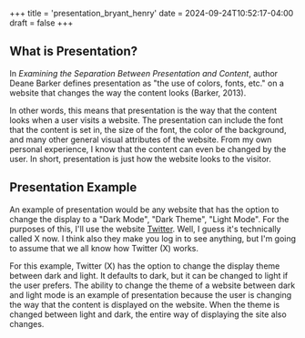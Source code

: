 +++
title = 'presentation_bryant_henry'
date = 2024-09-24T10:52:17-04:00
draft = false
+++
## What is Presentation? 

In *Examining the Separation Between Presentation and Content*, author Deane Barker defines presentation as "the use of colors, fonts, etc." on a website that changes the way the content looks (Barker, 2013). 

In other words, this means that presentation is the way that the content looks when a user visits a website. The presentation can include the font that the content is set in, the size of the font, the color of the background, and many other general visual attributes of the website. From my own personal experience, I know that the content can even be changed by the user. In short, presentation is just how the website looks to the visitor. 
## Presentation Example

An example of presentation would be any website that has the option to change the display to a "Dark Mode", "Dark Theme", "Light Mode". For the purposes of this, I'll use the website [Twitter](https://x.com/home). Well, I guess it's technically called X now. I think also they make you log in to see anything, but I'm going to assume that we all know how Twitter (X) works. 

For this example, Twitter (X) has the option to change the display theme between dark and light. It defaults to dark, but it can be changed to light if the user prefers. The ability to change the theme of a website between dark and light mode is an example of presentation because the user is changing the way that the content is displayed on the website. When the theme is changed between light and dark, the entire way of displaying the site also changes. 